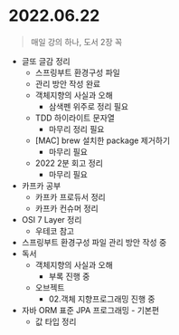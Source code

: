 # 2022.06.22
> 매일 강의 하나, 도서 2장 꼭

- 글또 글감 정리
	- 스프링부트 환경구성 파일
  	- 관리 방안 작성 완료
	- 객체지향의 사실과 오해
		-	삼색펜 위주로 정리 필요
	- TDD 하이라이트 문자열
		- 마무리 정리 필요
	- [MAC] brew 설치한 package 제거하기
		- 마무리 필요
	- 2022 2분 회고 정리
		- 마무리 필요
- 카프카 공부
	- 카프카 프로듀서 정리
	- 카프카 컨슈머 정리
- OSI 7 Layer 정리
	- 우테코 참고
- 스프링부트 환경구성 파일 관리 방안 작성 중
- 독서
	- 객체지향의 사실과 오해
		- 부록 진행 중
	- 오브젝트
		- 02.객체 지향프로그래밍 진행 중
- 자바 ORM 표준 JPA 프로그래밍 - 기본편
	- 값 타입 정리
